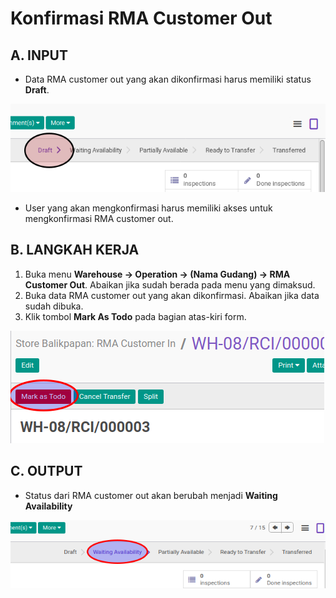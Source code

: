 # Konfirmasi RMA Customer Out

## A. INPUT

* Data RMA customer out yang akan dikonfirmasi harus memiliki status **Draft**.

![](../../img/rma-customer-out/status-draft.png)

* User yang akan mengkonfirmasi harus memiliki akses untuk mengkonfirmasi RMA customer out.

## B. LANGKAH KERJA

1. Buka menu **Warehouse -> Operation -> (Nama Gudang) -> RMA Customer Out**. Abaikan jika sudah berada pada menu yang dimaksud.
2. Buka data RMA customer out yang akan dikonfirmasi. Abaikan jika data sudah dibuka.
3. Klik tombol **Mark As Todo** pada bagian atas-kiri form.

![](../../img/rma-customer-out/tombol-mark-as-todo.png)

## C. OUTPUT

* Status dari RMA customer out akan berubah menjadi **Waiting Availability**

![](../../img/rma-customer-out/status-waiting.png)

